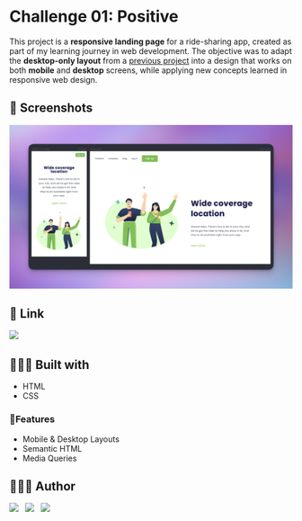 # Challenge 01: Positive

This project is a **responsive landing page** for a ride-sharing app, created as part of my learning journey in web
development. The objective was to adapt the **desktop-only layout** from a [previous project](https:://github.com/ipaulaa/positive)
into a design that works on both **mobile** and **desktop** screens, while applying new concepts learned in
responsive web design.

## 📸 Screenshots

![positive-responsive](readme/positive-responsive.png)

## 🔗 Link

[![](https://img.shields.io/badge/Vercel-000000.svg?style=for-the-badge&logo=Vercel&logoColor=white)](https://positive-responsive.ipaulaa.dev)

## 👷🏻‍♀️ Built with

- HTML
- CSS

### 🚀Features

- Mobile & Desktop Layouts
- Semantic HTML
- Media Queries

## 👩🏻‍💻 Author

[![](https://img.shields.io/badge/GitHub-181717.svg?style=for-the-badge&logo=GitHub&logoColor=white)](https://wwww.github.com/ipaulaa)&nbsp;&nbsp;
[![](https://img.shields.io/badge/LinkedIn-0A66C2.svg?style=for-the-badge&logo=LinkedIn&logoColor=white)](https://wwww.linkedin.com/in/ipaulaa)&nbsp;&nbsp;
[![](https://img.shields.io/badge/Frontend%20Mentor-3F54A3.svg?style=for-the-badge&logo=Frontend-Mentor&logoColor=white)](https://www.frontendmentor.io/profile/ipaulaa)
